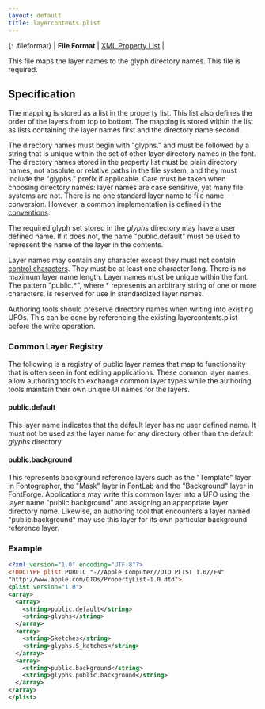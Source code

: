 ```yaml
---
layout: default
title: layercontents.plist
---
```


{: .fileformat}
| **File Format** | [XML Property List](http://www.apple.com/DTDs/PropertyList-1.0.dtd) |

This file maps the layer names to the glyph directory names. This file is required.

## Specification

The mapping is stored as a list in the property list. This list also defines the order of the layers from top to bottom. The mapping is stored within the list as lists containing the layer names first and the directory name second.

The directory names must begin with "glyphs." and must be followed by a string that is unique within the set of other layer directory names in the font. The directory names stored in the property list must be plain directory names, not absolute or relative paths in the file system, and they must include the "glyphs." prefix if applicable. Care must be taken when choosing directory names: layer names are case sensitive, yet many file systems are not. There is no one standard layer name to file name conversion. However, a common implementation is defined in the [conventions].

The required glyph set stored in the *glyphs* directory may have a user defined name. If it does not, the name "public.default" must be used to represent the name of the layer in the contents.

Layer names may contain any character except they must not contain [control characters]. They must be at least one character long. There is no maximum layer name length. Layer names must be unique within the font. The pattern "public.\*", where \* represents an arbitrary string of one or more characters, is reserved for use in standardized layer names.

Authoring tools should preserve directory names when writing into existing UFOs. This can be done by referencing the existing layercontents.plist before the write operation.

### Common Layer Registry

The following is a registry of public layer names that map to functionality that is often seen in font editing applications. These common layer names allow authoring tools to exchange common layer types while the authoring tools maintain their own unique UI names for the layers.

#### public.default

This layer name indicates that the default layer has no user defined name. It must not be used as the layer name for any directory other than the default *glyphs* directory.

#### public.background

This represents background reference layers such as the "Template" layer in Fontographer, the "Mask" layer in FontLab and the "Background" layer in FontForge. Applications may write this common layer into a UFO using the layer name "public.background" and assigning an appropriate layer directory name. Likewise, an authoring tool that encounters a layer named "public.background" may use this layer for its own particular background reference layer.

### Example

```xml
<?xml version="1.0" encoding="UTF-8"?>
<!DOCTYPE plist PUBLIC "-//Apple Computer//DTD PLIST 1.0//EN"
"http://www.apple.com/DTDs/PropertyList-1.0.dtd">
<plist version="1.0">
<array>
  <array>
    <string>public.default</string>
    <string>glyphs</string>
  </array>
  <array>
    <string>Sketches</string>
    <string>glyphs.S_ketches</string>
  </array>
  <array>
    <string>public.background</string>
    <string>glyphs.public.background</string>
  </array>
</array>
</plist>

```

  [XML Property List]: ../conventions/#xml-property-lists
  [conventions]: ../conventions/#common-user-name-to-file-name-algorithm
  [control characters]: ../conventions/#controls
